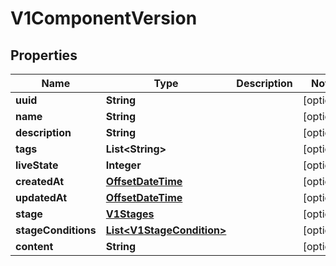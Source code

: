 

# V1ComponentVersion

## Properties

Name | Type | Description | Notes
------------ | ------------- | ------------- | -------------
**uuid** | **String** |  |  [optional]
**name** | **String** |  |  [optional]
**description** | **String** |  |  [optional]
**tags** | **List&lt;String&gt;** |  |  [optional]
**liveState** | **Integer** |  |  [optional]
**createdAt** | [**OffsetDateTime**](OffsetDateTime.md) |  |  [optional]
**updatedAt** | [**OffsetDateTime**](OffsetDateTime.md) |  |  [optional]
**stage** | [**V1Stages**](V1Stages.md) |  |  [optional]
**stageConditions** | [**List&lt;V1StageCondition&gt;**](V1StageCondition.md) |  |  [optional]
**content** | **String** |  |  [optional]



